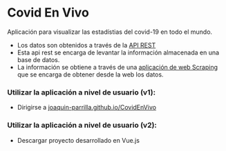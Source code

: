 # Covid En Vivo

Aplicación para visualizar las estadístias del covid-19 en todo el mundo.

- Los datos son obtenidos a través de la [API REST](https://github.com/Joaquin-Parrilla/api_cev)
- Esta api rest se encarga de levantar la información almacenada en una base de datos.
- La información se obtiene a través de una [aplicación de web Scraping](https://github.com/Joaquin-Parrilla/cev_web-scraping) que se encarga de obtener desde la web los datos.


### Utilizar la aplicación a nivel de usuario (v1):
- Dirigirse a [joaquin-parrilla.github.io/CovidEnVivo](https://joaquin-parrilla.github.io/CovidEnVivo)

### Utilizar la aplicación a nivel de usuario (v2):
- Descargar proyecto desarrollado en Vue.js